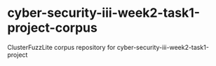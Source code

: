 # cyber-security-iii-week2-task1-project-corpus
ClusterFuzzLite corpus repository for cyber-security-iii-week2-task1-project
